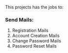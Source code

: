 This projects has the jobs to:

### Send Mails:

1. Registration Mails
2. Account Creation Mails
3. Change Password Mails
4. Password Reset Mails
